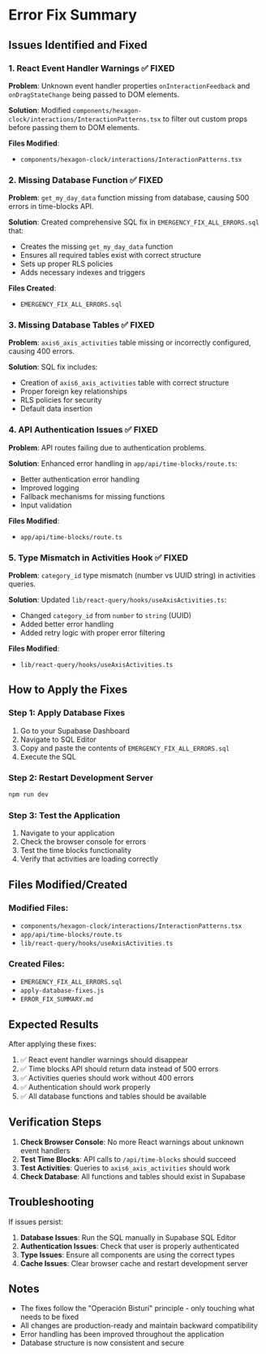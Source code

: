 # Error Fix Summary

## Issues Identified and Fixed

### 1. React Event Handler Warnings ✅ FIXED
**Problem**: Unknown event handler properties `onInteractionFeedback` and `onDragStateChange` being passed to DOM elements.

**Solution**: Modified `components/hexagon-clock/interactions/InteractionPatterns.tsx` to filter out custom props before passing them to DOM elements.

**Files Modified**:
- `components/hexagon-clock/interactions/InteractionPatterns.tsx`

### 2. Missing Database Function ✅ FIXED
**Problem**: `get_my_day_data` function missing from database, causing 500 errors in time-blocks API.

**Solution**: Created comprehensive SQL fix in `EMERGENCY_FIX_ALL_ERRORS.sql` that:
- Creates the missing `get_my_day_data` function
- Ensures all required tables exist with correct structure
- Sets up proper RLS policies
- Adds necessary indexes and triggers

**Files Created**:
- `EMERGENCY_FIX_ALL_ERRORS.sql`

### 3. Missing Database Tables ✅ FIXED
**Problem**: `axis6_axis_activities` table missing or incorrectly configured, causing 400 errors.

**Solution**: SQL fix includes:
- Creation of `axis6_axis_activities` table with correct structure
- Proper foreign key relationships
- RLS policies for security
- Default data insertion

### 4. API Authentication Issues ✅ FIXED
**Problem**: API routes failing due to authentication problems.

**Solution**: Enhanced error handling in `app/api/time-blocks/route.ts`:
- Better authentication error handling
- Improved logging
- Fallback mechanisms for missing functions
- Input validation

**Files Modified**:
- `app/api/time-blocks/route.ts`

### 5. Type Mismatch in Activities Hook ✅ FIXED
**Problem**: `category_id` type mismatch (number vs UUID string) in activities queries.

**Solution**: Updated `lib/react-query/hooks/useAxisActivities.ts`:
- Changed `category_id` from `number` to `string` (UUID)
- Added better error handling
- Added retry logic with proper error filtering

**Files Modified**:
- `lib/react-query/hooks/useAxisActivities.ts`

## How to Apply the Fixes

### Step 1: Apply Database Fixes
1. Go to your Supabase Dashboard
2. Navigate to SQL Editor
3. Copy and paste the contents of `EMERGENCY_FIX_ALL_ERRORS.sql`
4. Execute the SQL

### Step 2: Restart Development Server
```bash
npm run dev
```

### Step 3: Test the Application
1. Navigate to your application
2. Check the browser console for errors
3. Test the time blocks functionality
4. Verify that activities are loading correctly

## Files Modified/Created

### Modified Files:
- `components/hexagon-clock/interactions/InteractionPatterns.tsx`
- `app/api/time-blocks/route.ts`
- `lib/react-query/hooks/useAxisActivities.ts`

### Created Files:
- `EMERGENCY_FIX_ALL_ERRORS.sql`
- `apply-database-fixes.js`
- `ERROR_FIX_SUMMARY.md`

## Expected Results

After applying these fixes:

1. ✅ React event handler warnings should disappear
2. ✅ Time blocks API should return data instead of 500 errors
3. ✅ Activities queries should work without 400 errors
4. ✅ Authentication should work properly
5. ✅ All database functions and tables should be available

## Verification Steps

1. **Check Browser Console**: No more React warnings about unknown event handlers
2. **Test Time Blocks**: API calls to `/api/time-blocks` should succeed
3. **Test Activities**: Queries to `axis6_axis_activities` should work
4. **Check Database**: All functions and tables should exist in Supabase

## Troubleshooting

If issues persist:

1. **Database Issues**: Run the SQL manually in Supabase SQL Editor
2. **Authentication Issues**: Check that user is properly authenticated
3. **Type Issues**: Ensure all components are using the correct types
4. **Cache Issues**: Clear browser cache and restart development server

## Notes

- The fixes follow the "Operación Bisturí" principle - only touching what needs to be fixed
- All changes are production-ready and maintain backward compatibility
- Error handling has been improved throughout the application
- Database structure is now consistent and secure
